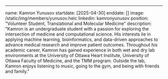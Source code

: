 ---
name: Kamron Yunusov
startdate: [2025-04-30]
enddate: []
image: /static/img/members/yunusov.heic
linkedin: kamronyunusov
position: "Volunteer Student, Translational and Molecular Medicine"
description: "Kamron is an undergraduate student with a passion for exploring the intersection of medicine and computational science. His interests lie in applying machine learning, bioinformatics, and data-driven approaches to advance medical research and improve patient outcomes. Throughout his academic career, Kamron has gained experience in both wet and dry lab environments at the University of Ottawa Heart Institute, University of Ottawa Faculty of Medicine, and the TMM program. Outside the lab, Kamron enjoys listening to music, going to the gym, and being with friends and family."
